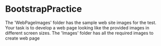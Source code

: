 # BootstrapPractice

The 'WebPageImages' folder has the sample web site images for the test. 
Your task is to develop a web page looking like the provided images in different screen sizes.
The 'Images' folder has all the required images to create web page
